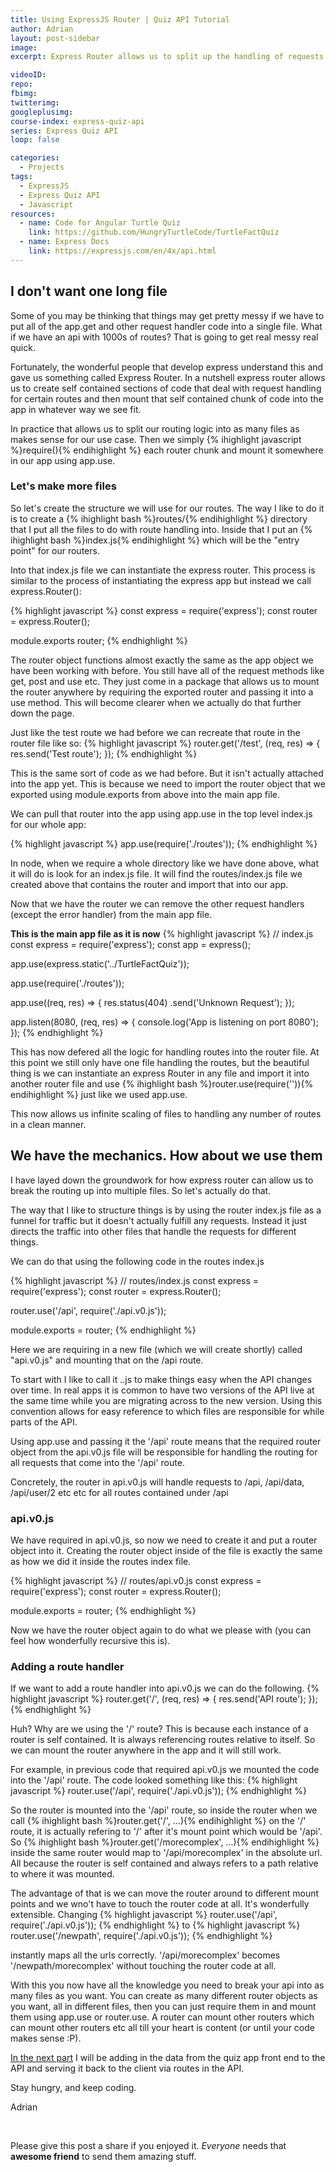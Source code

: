```yaml
---
title: Using ExpressJS Router | Quiz API Tutorial
author: Adrian
layout: post-sidebar
image: 
excerpt: Express Router allows us to split up the handling of requests into multiple files to keep our code more modular and clean.

videoID:
repo: 
fbimg: 
twitterimg: 
googleplusimg: 
course-index: express-quiz-api
series: Express Quiz API
loop: false

categories:
  - Projects
tags:
  - ExpressJS
  - Express Quiz API
  - Javascript
resources:
  - name: Code for Angular Turtle Quiz
    link: https://github.com/HungryTurtleCode/TurtleFactQuiz
  - name: Express Docs
    link: https://expressjs.com/en/4x/api.html
---
```

## I don't want one long file

Some of you may be thinking that things may get pretty messy if we have to put all of the app.get and other request handler code into a single file. What if we have an api with 1000s of routes? That is going to get real messy real quick.

Fortunately, the wonderful people that develop express understand this and gave us something called Express Router. In a nutshell express router allows us to create self contained sections of code that deal with request handling for certain routes and then mount that self contained chunk of code into the app in whatever way we see fit.

In practice that allows us to split our routing logic into as many files as makes sense for our use case. Then we simply {% ihighlight javascript %}require(){% endihighlight %} each router chunk and mount it somewhere in our app using app.use.

### Let's make more files

So let's create the structure we will use for our routes. The way I like to do it is to create a {% ihighlight bash %}routes/{% endihighlight %} directory that I put all the files to do with route handling into. Inside that I put an {% ihighlight bash %}index.js{% endihighlight %} which will be the "entry point" for our routers.

Into that index.js file we can instantiate the express router. This process is similar to the process of instantiating the express app but instead we call express.Router():

{% highlight javascript %}
  const express = require('express');
  const router = express.Router();

  module.exports router;
{% endhighlight %}

The router object functions almost exactly the same as the app object we have been working with before. You still have all of the request methods like get, post and use etc. They just come in a package that allows us to mount the router anywhere by requiring the exported router and passing it into a use method. This will become clearer when we actually do that further down the page.

Just like the test route we had before we can recreate that route in the router file like so:
{% highlight javascript %}
router.get('/test', (req, res) => {
  res.send('Test route');
});
{% endhighlight %}

This is the same sort of code as we had before. But it isn't actually attached into the app yet. This is because we need to import the router object that we exported using module.exports from above into the main app file.

We can pull that router into the app using app.use in the top level index.js for our whole app:

{% highlight javascript %}
app.use(require('./routes'));
{% endhighlight %}

In node, when we require a whole directory like we have done above, what it will do is look for an index.js file. It will find the routes/index.js file we created above that contains the router and import that into our app.

Now that we have the router we can remove the other request handlers (except the error handler) from the main app file.

**This is the main app file as it is now**
{% highlight javascript %}
  // index.js
  const express = require('express');
  const app = express();

  app.use(express.static('../TurtleFactQuiz'));

  app.use(require('./routes'));

  app.use((req, res) => {
    res.status(404)
      .send('Unknown Request');
  });

  app.listen(8080, (req, res) => {
    console.log('App is listening on port 8080');
  });
{% endhighlight %}

This has now defered all the logic for handling routes into the router file. At this point we still only have one file handling the routes, but the beautiful thing is we can instantiate an express Router in any file and import it into another router file and use {% ihighlight bash %}router.use(require('<new file location>')){% endihighlight %} just like we used app.use.

This now allows us infinite scaling of files to handling any number of routes in a clean manner.

## We have the mechanics. How about we use them

I have layed down the groundwork for how express router can allow us to break the routing up into multiple files. So let's actually do that.

The way that I like to structure things is by using the router index.js file as a funnel for traffic but it doesn't actually fulfill any requests. Instead it just directs the traffic into other files that handle the requests for different things.

We can do that using the following code in the routes index.js

{% highlight javascript %}
  // routes/index.js
  const express = require('express');
  const router = express.Router();

  router.use('/api', require('./api.v0.js'));

  module.exports = router;
{% endhighlight %}

Here we are requiring in a new file (which we will create shortly) called "api.v0.js" and mounting that on the /api route.

To start with I like to call it <filename>.<api version>.js to make things easy when the API changes over time. In real apps it is common to have two versions of the API live at the same time while you are migrating across to the new version. Using this convention allows for easy reference to which files are responsible for while parts of the API.

Using app.use and passing it the '/api' route means that the required router object from the api.v0.js file will be responsible for handling the routing for all requests that come into the '/api' route.

Concretely, the router in api.v0.js will handle requests to /api, /api/data, /api/user/2 etc etc for all routes contained under /api

### api.v0.js

We have required in api.v0.js, so now we need to create it and put a router object into it. Creating the router object inside of the file is exactly the same as how we did it inside the routes index file.

{% highlight javascript %}
  // routes/api.v0.js
  const express = require('express');
  const router = express.Router();

  module.exports = router;
{% endhighlight %}

Now we have the router object again to do what we please with (you can feel how wonderfully recursive this is).

### Adding a route handler

If we want to add a route handler into api.v0.js we can do the following.
{% highlight javascript %}
router.get('/', (req, res) => {
  res.send('API route');
});
{% endhighlight %}

Huh? Why are we using the '/' route? This is because each instance of a router is self contained. It is always referencing routes relative to itself. So we can mount the router anywhere in the app and it will still work.

For example, in previous code that required api.v0.js we mounted the code into the '/api' route. The code looked something like this:
{% highlight javascript %}
router.use('/api', require('./api.v0.js'));
{% endhighlight %}

So the router is mounted into the '/api' route, so inside the router when we call {% ihighlight bash %}router.get('/', ...){% endihighlight %} on the '/' route, it is actually refering to '/' after it's mount point which would be '/api'. So {% ihighlight bash %}router.get('/morecomplex', ...){% endihighlight %} inside the same router would map to '/api/morecomplex' in the absolute url. All because the router is self contained and always refers to a path relative to where it was
mounted.

The advantage of that is we can move the router around to different mount points and we wno't have to touch the router code at all. It's wonderfully extensible. Changing 
{% highlight javascript %}
router.use('/api', require('./api.v0.js'));
{% endhighlight %}
to
{% highlight javascript %}
router.use('/newpath', require('./api.v0.js'));
{% endhighlight %}

instantly maps all the urls correctly. '/api/morecomplex' becomes '/newpath/morecomplex' without touching the router code at all.

With this you now have all the knowledge you need to break your api into as many files as you want. You can create as many different router objects as you want, all in different files, then you can just require them in and mount them using app.use or router.use. A router can mount other routers which can mount other routers etc all till your heart is content (or until your code makes sense :P).

[In the next part]({{site.baseurl}}/projects/3-adding-data-express-quiz) I will be adding in the data from the quiz app front end to the API and serving it back to the client via routes in the API.

Stay hungry, and keep coding.

Adrian

&nbsp;

Please give this post a share if you enjoyed it. _Everyone_ needs that **awesome friend** to send them amazing stuff.
